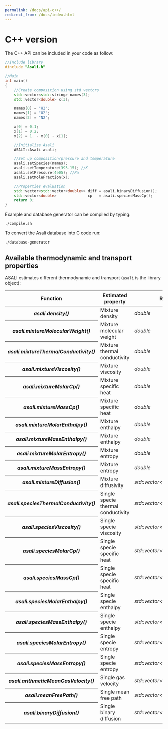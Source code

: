```yaml
---
permalink: /docs/api-c++/
redirect_from: /docs/index.html
---
```


# **C++ version**
The C++ API can be included in your code as follow:  
```cpp
//Include library
#include "Asali.h"

//Main
int main()
{
    //Create composition using std vectors
    std::vector<std::string> names(3);
    std::vector<double> x(3);

    names[0] = "H2";
    names[1] = "O2";
    names[2] = "N2";

    x[0] = 0.1;
    x[1] = 0.2;
    x[2] = 1. - x[0] - x[1];

    //Initialize Asali
    ASALI::Asali asali;

    //Set up composition/pressure and temperature
    asali.setSpecies(names);
    asali.setTemperature(393.15); //K
    asali.setPressure(4e05); //Pa
    asali.setMoleFraction(x);

    //Properties evaluation
    std::vector<std::vector<double>> diff = asali.binaryDiffusion();
    std::vector<double>              cp   = asali.speciesMassCp();
    return 0;
}
```
Example and database generator can be compiled by typing:
```
./compile.sh
```

To convert the Asali database into C code run:
```
./database-generator
```
## **Available thermodynamic and transport properties**
ASALI estimates different thermodynamic and transport (`asali` is the library object):
<table class="table table-striped">
    <thead>
        <tr>
            <th scope="row">Function</th>
            <th>Estimated property</th>
            <th>Return type</th>
            <th>Unit dimension</th>
        </tr>
    </thead>
    <tbody>
        <tr>
            <th scope="row"><b><i>asali.density()</i></b></th>
            <td>Mixture density</td>
            <td><i>double</i></td>
            <td>kg/m<sup>3</sup></td>
        </tr>
        <tr>
            <th scope="row"><b><i>asali.mixtureMolecularWeight()</i></b></th>
            <td>Mixture molecular weight</td>
            <td><i>double</i></td>
            <td>g/mol</td>
        </tr>
        <tr>
            <th scope="row"><b><i>asali.mixtureThermalConductivity()</i></b></th>
            <td>Mixture thermal conductivity</td>
            <td><i>double</i></td>
            <td>W/m/K</td>
        </tr>
        <tr>
            <th scope="row"><b><i>asali.mixtureViscosity()</i></b></th>
            <td>Mixture viscosity</td>
            <td><i>double</i></td>
            <td>Pa*s</td>
        </tr>
        <tr>
            <th scope="row"><b><i>asali.mixtureMolarCp()</i></b></th>
            <td>Mixture specific heat</td>
            <td><i>double</i></td>
            <td>J/kmol/K</td>
        </tr>
        <tr>
            <th scope="row"><b><i>asali.mixtureMassCp()</i></b></th>
            <td>Mixture specific heat</td>
            <td><i>double</i></td>
            <td>J/kg/K</td>
        </tr>
        <tr>
            <th scope="row"><b><i>asali.mixtureMolarEnthalpy()</i></b></th>
            <td>Mixture enthalpy</td>
            <td><i>double</i></td>
            <td>J/kmol</td>
        </tr>
        <tr>
            <th scope="row"><b><i>asali.mixtureMassEnthalpy()</i></b></th>
            <td>Mixture enthalpy</td>
            <td><i>double</i></td>
            <td>J/kg</td>
        </tr>
        <tr>
            <th scope="row"><b><i>asali.mixtureMolarEntropy()</i></b></th>
            <td>Mixture entropy</td>
            <td><i>double</i></td>
            <td>J/kmol/K</td>
        </tr>
        <tr>
            <th scope="row"><b><i>asali.mixtureMassEntropy()</i></b></th>
            <td>Mixture entropy</td>
            <td><i>double</i></td>
            <td>J/kg/K</td>
        </tr>
        <tr>
            <th scope="row"><b><i>asali.mixtureDiffusion()</i></b></th>
            <td>Mixture diffusivity</td>
            <td><i>std::vector&lt;double&gt;</i></td>
            <td>m<sup>2</sup>/s</td>
        </tr>
        <tr>
            <th scope="row"><b><i>asali.speciesThermalConductivity()</i></b></th>
            <td>Single specie thermal conductivity</td>
            <td><i>std::vector&lt;double&gt;</i></td>
            <td>W/m/K</td>
        </tr>
        <tr>
            <th scope="row"><b><i>asali.speciesViscosity()</i></b></th>
            <td>Single specie viscosity</td>
            <td><i>std::vector&lt;double&gt;</i></td>
            <td>Pa*s</td>
        </tr>
        <tr>
            <th scope="row"><b><i>asali.speciesMolarCp()</i></b></th>
            <td>Single specie specific heat</td>
            <td><i>std::vector&lt;double&gt;</i></td>
            <td>J/kmol/K</td>
        </tr>
        <tr>
            <th scope="row"><b><i>asali.speciesMassCp()</i></b></th>
            <td>Single specie specific heat</td>
            <td><i>std::vector&lt;double&gt;</i></td>
            <td>J/kg/K</td>
        </tr>
        <tr>
            <th scope="row"><b><i>asali.speciesMolarEnthalpy()</i></b></th>
            <td>Single specie enthalpy</td>
            <td><i>std::vector&lt;double&gt;</i></td>
            <td>J/kmol</td>
        </tr>
        <tr>
            <th scope="row"><b><i>asali.speciesMassEnthalpy()</i></b></th>
            <td>Single specie enthalpy</td>
            <td><i>std::vector&lt;double&gt;</i></td>
            <td>J/kg</td>
        </tr>
        <tr>
            <th scope="row"><b><i>asali.speciesMolarEntropy()</i></b></th>
            <td>Single specie entropy</td>
            <td><i>std::vector&lt;double&gt;</i></td>
            <td>J/kmol/K</td>
        </tr>
        <tr>
            <th scope="row"><b><i>asali.speciesMassEntropy()</i></b></th>
            <td>Single specie entropy</td>
            <td><i>std::vector&lt;double&gt;</i></td>
            <td>J/kg/K</td>
        </tr>
        <tr>
            <th scope="row"><b><i>asali.arithmeticMeanGasVelocity()</i></b></th>
            <td>Single gas velocity</td>
            <td><i>std::vector&lt;double&gt;</i></td>
            <td>m/s</td>
        </tr>
        <tr>
            <th scope="row"><b><i>asali.meanFreePath()</i></b></th>
            <td>Single mean free path</td>
            <td><i>std::vector&lt;double&gt;</i></td>
            <td>m</td>
        </tr>
        <tr>
            <th scope="row"><b><i>asali.binaryDiffusion()</i></b></th>
            <td>Single binary diffusion</td>
            <td><i>std::vector&lt;std::vector&lt;double&gt;&gt;</i></td>
            <td>m<sup>2</sup>/s</td>
        </tr>
    </tbody>
</table>